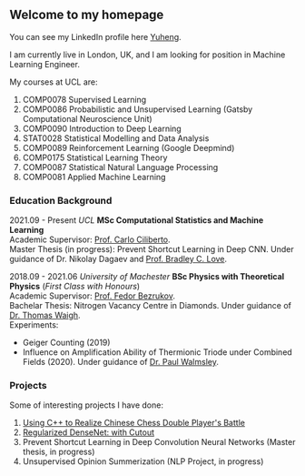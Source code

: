 ## Welcome to my homepage

You can see my LinkedIn profile here [Yuheng](https://www.linkedin.com/in/yuheng-jia-00200116b/).

I am currently live in London, UK, and I am looking for position in Machine Learning Engineer.

My courses at UCL are:
1. COMP0078 Supervised Learning
2. COMP0086 Probabilistic and Unsupervised Learning (Gatsby Computational Neuroscience Unit)
3. COMP0090 Introduction to Deep Learning
4. STAT0028 Statistical Modelling and Data Analysis
5. COMP0089 Reinforcement Learning (Google Deepmind)
6. COMP0175 Statistical Learning Theory
7. COMP0087 Statistical Natural Language Processing
8. COMP0081 Applied Machine Learning

### Education Background

2021.09 - Present     _UCL_     **MSc Computational Statistics and Machine Learning**<br>
Academic Supervisor: [Prof. Carlo Ciliberto](https://cciliber.github.io/).<br>
Master Thesis (in progress): Prevent Shortcut Learning in Deep CNN. Under guidance of Dr. Nikolay Dagaev and [Prof. Bradley C. Love](http://bradlove.org/).

2018.09 - 2021.06     _University of Machester_     **BSc Physics with Theoretical Physics** (_First Class with Honours_)<br>
Academic Supervisor: [Prof. Fedor Bezrukov](https://www.hep.manchester.ac.uk/u/bezrukov/).<br>
Bachelar Thesis: Nitrogen Vacancy Centre in Diamonds. Under guidance of [Dr. Thomas Waigh](https://www.research.manchester.ac.uk/portal/t.a.waigh.html).<br>
Experiments: 
- Geiger Counting (2019)
- Influence on Amplification Ability of Thermionic Triode under Combined Fields (2020). 
Under guidance of [Dr. Paul Walmsley](https://www.research.manchester.ac.uk/portal/paul.walmsley.html).

### Projects 
Some of interesting projects I have done:
1. [Using C++ to Realize Chinese Chess Double Player's Battle](https://github.com/YHJYH/CPP-Chinese-Chess)
2. [Regularized DenseNet: with Cutout](https://github.com/YHJYH/Machine_Learning/tree/main/projects/DenseNet%20%2B%20Cutout)
3. Prevent Shortcut Learning in Deep Convolution Neural Networks (Master thesis, in progress)
4. Unsupervised Opinion Summerization (NLP Project, in progress)

